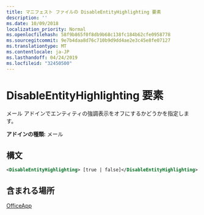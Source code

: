 ```yaml
---
title: マニフェスト ファイルの DisableEntityHighlighting 要素
description: ''
ms.date: 10/09/2018
localization_priority: Normal
ms.openlocfilehash: 58f9b865f0f8db9b68c138fc184b62cfe0958778
ms.sourcegitcommit: 9e7b4daa8d76c710b9d9dd4ae2e3c45e8fe07127
ms.translationtype: MT
ms.contentlocale: ja-JP
ms.lasthandoff: 04/24/2019
ms.locfileid: "32450500"
---
```

# <a name="disableentityhighlighting-element"></a>DisableEntityHighlighting 要素

メール アドインでエンティティの強調表示をオフにするかどうかを指定します。

**アドインの種類:** メール

## <a name="syntax"></a>構文

```XML
<DisableEntityHighlighting> [true | false]</DisableEntityHighlighting>
```

## <a name="contained-in"></a>含まれる場所

[OfficeApp](officeapp.md)

